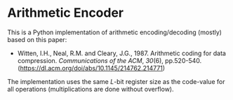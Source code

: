 # Arithmetic Encoder

This is a Python implementation of arithmetic encoding/decoding (mostly) based on this paper:

- Witten, I.H., Neal, R.M. and Cleary, J.G., 1987. Arithmetic coding for data compression. *Communications of the ACM*, *30*(6), pp.520-540. (https://dl.acm.org/doi/abs/10.1145/214762.214771)

The implementation uses the same $L$-bit register size as the code-value for all operations (multiplications are done without overflow).
